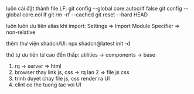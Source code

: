 luôn cài đặt thành file LF:
    git config --global core.autocrlf false
    git config --global core.eol lf
    git rm -rf --cached
    git reset --hard HEAD

luôn luôn ưu tiên alias khi import:
    Settings => Import Module Specifier => non-relative

thêm thư viện  shadcn/UI:
    npx shadcn@latest init -d

thứ tự ưu tiên từ cao đến thấp: utilities -> components -> base 


1. rq -> server => html
2. browser thay link js, css  -> rq lan 2  => file js css
3. trinh duyet chay file js, css render ra UI
4. clint co the tuong tac voi UI